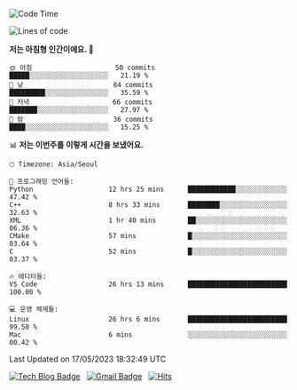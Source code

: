 <!-- ### Hi there 👋 -->

<!--
**dnchoi/dnchoi** is a ✨ _special_ ✨ repository because its `README.md` (this file) appears on your GitHub profile.

Here are some ideas to get you started:

- 🔭 I’m currently working on ...
- 🌱 I’m currently learning ...
- 👯 I’m looking to collaborate on ...
- 🤔 I’m looking for help with ...
- 💬 Ask me about ...
- 📫 How to reach me: ...
- 😄 Pronouns: ...
- ⚡ Fun fact: ...
-->

<!--START_SECTION:waka-->
![Code Time](http://img.shields.io/badge/Code%20Time-570%20hrs%2035%20mins-blue)

![Lines of code](https://img.shields.io/badge/%EC%A0%80%EB%8A%94%20%EC%97%AC%ED%83%9C%EA%B9%8C%EC%A7%80%20-345.9%20thousand%20%EC%A4%84%EC%9D%98%20%EC%BD%94%EB%93%9C%EB%A5%BC%20%EC%9E%91%EC%84%B1%ED%96%88%EC%96%B4%EC%9A%94.-blue)

**저는 아침형 인간이에요. 🐤** 

```text
🌞 아침                     50 commits          █████░░░░░░░░░░░░░░░░░░░░   21.19 % 
🌆 낮　                     84 commits          █████████░░░░░░░░░░░░░░░░   35.59 % 
🌃 저녁                     66 commits          ███████░░░░░░░░░░░░░░░░░░   27.97 % 
🌙 밤　                     36 commits          ████░░░░░░░░░░░░░░░░░░░░░   15.25 % 
```


📊 **저는 이번주를 이렇게 시간을 보냈어요.** 

```text
🕑︎ Timezone: Asia/Seoul

💬 프로그래밍 언어들: 
Python                   12 hrs 25 mins      ████████████░░░░░░░░░░░░░   47.42 % 
C++                      8 hrs 33 mins       ████████░░░░░░░░░░░░░░░░░   32.63 % 
XML                      1 hr 40 mins        ██░░░░░░░░░░░░░░░░░░░░░░░   06.36 % 
CMake                    57 mins             █░░░░░░░░░░░░░░░░░░░░░░░░   03.64 % 
C                        52 mins             █░░░░░░░░░░░░░░░░░░░░░░░░   03.37 % 

🔥 에디터들: 
VS Code                  26 hrs 13 mins      █████████████████████████   100.00 % 

💻 운영 체제들: 
Linux                    26 hrs 6 mins       █████████████████████████   99.58 % 
Mac                      6 mins              ░░░░░░░░░░░░░░░░░░░░░░░░░   00.42 % 
```


 Last Updated on 17/05/2023 18:32:49 UTC
<!--END_SECTION:waka-->


[![Tech Blog Badge](http://img.shields.io/badge/-Tech%20blog-black?style=flat-square&logo=github&link=https://zzsza.github.io/)](https://dnchoi.github.io/)
&nbsp;
[![Gmail Badge](https://img.shields.io/badge/Gmail-d14836?style=flat-square&logo=Gmail&logoColor=white&link=mailto:snugyun01@gmail.com)](mailto:dongnyeokc@gmail.com)
&nbsp;
[![Hits](https://hits.seeyoufarm.com/api/count/incr/badge.svg?url=https%3A%2F%2Fgithub.com%2Fgjbae1212%2Fhit-counter&count_bg=%233D7CC8&title_bg=%23555555&icon=&icon_color=%23E7E7E7&title=hits&edge_flat=false)](https://hits.seeyoufarm.com)
<!-- 
![Anurag's github stats](https://github-readme-stats.vercel.app/api?username=dnchoi&show_icons=true&theme=tokyonight)
&nbsp;
![Top Langs](https://github-readme-stats.vercel.app/api/top-langs/?username=dnchoi&layout=compact&theme=tokyonight)
 -->
<div align='center'>
